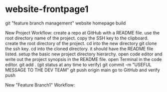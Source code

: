 # website-frontpage1
git "feature branch management" website homepage build

New Project Workflow:
create a repo at GitHub with a README file. use the root directory name of the project.
copy the SSH key to the clipboard.
create the root directory of the project. cd into the new directory
git clone the ssh key. cd into the cloned directory. it should have the README file listed.
setup the basic new project directory hierarchy. open code editor and write out the project synopsis in the README file.
open Terminal in the code editor.
git add .  (git status at any time to verify)
git commit -m "USEFUL MESSAGE TO THE DEV TEAM"
git push origin main
go to GitHub and verify push

New "Feature Branch1" Workflow:
